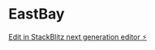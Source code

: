 # EastBay

[Edit in StackBlitz next generation editor ⚡️](https://stackblitz.com/~/github.com/mattboostkit/EastBay)